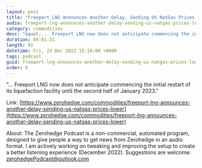 ```yaml
---
layout: post
title: "Freeport LNG Announces Another Delay, Sending US NatGas Prices Lower"
audio: freeport-lng-announces-another-delay-sending-us-natgas-prices-lower-0
category: commodities
desc: "&quot;... Freeport LNG now does not anticipate commencing the initial restart of its liquefaction facility until the second half of January 2023.&quot; "
duration: 00:01:31
length: 91
datetime: Fri, 23 Dec 2022 15:10:00 +0000
tags: podcast
guid: freeport-lng-announces-another-delay-sending-us-natgas-prices-lower-0
order: 0
---
```

&quot;... Freeport LNG now does not anticipate commencing the initial restart of its liquefaction facility until the second half of January 2023.&quot; 

Link: [https://www.zerohedge.com/commodities/freeport-lng-announces-another-delay-sending-us-natgas-prices-lower](https://www.zerohedge.com/commodities/freeport-lng-announces-another-delay-sending-us-natgas-prices-lower)

About: The Zerohedge Podcast is a non-commercial, automated program, designed to give people a way to get news from Zerohedge in an audio format.  I am actively working on tweaking and improving the setup to create a better listening experience (December 2022).  Suggestions are welcome: [zerohedgePodcast@outlook.com](mailto:zerohedgePodcast@outlook.com)